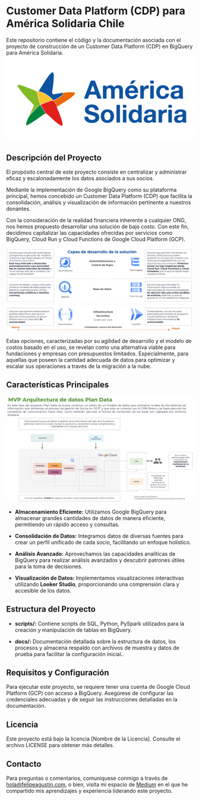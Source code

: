 # Customer Data Platform (CDP) para América Solidaria Chile


Este repositorio contiene el código y la documentación asociada con el proyecto de construcción de un Customer Data Platform (CDP) en BigQuery para América Solidaria.
![](docs/america-solidaria-logo.png)


## Descripción del Proyecto

El propósito central de este proyecto consiste en centralizar y administrar eficaz y escalonadamente los datos asociados a sus socios. 

Mediante la implementación de Google BigQuery como su plataforma principal, hemos concebido un Customer Data Platform (CDP) que facilita la consolidación, análisis y visualización de información pertinente a nuestros donantes.

Con la consideración de la realidad financiera inherente a cualquier ONG, nos hemos propuesto desarrollar una solución de bajo costo. Con este fin, decidimos capitalizar las capacidades ofrecidas por servicios como BigQuery, Cloud Run y Cloud Functions de Google Cloud Platform (GCP). 

![Elaboración propia](docs/capas_solucion.png)


Estas opciones, caracterizadas por su agilidad de desarrollo y el modelo de costos basado en el uso, se revelan como una alternativa viable para fundaciones y empresas con presupuestos limitados. Especialmente, para aquellas que poseen la cantidad adecuada de datos para optimizar y escalar sus operaciones a través de la migración a la nube.


## Características Principales

![Elaboración propia](docs/mvp_modelo_datos.png)

* **Almacenamiento Eficiente:** Utilizamos Google BigQuery para almacenar grandes cantidades de datos de manera eficiente, permitiendo un rápido acceso y consultas.

* **Consolidación de Datos:** Integramos datos de diversas fuentes para crear un perfil unificado de cada socio, facilitando un enfoque holístico.

* **Análisis Avanzado:** Aprovechamos las capacidades analíticas de BigQuery para realizar análisis avanzados y descubrir patrones útiles para la toma de decisiones.

* **Visualización de Datos:** Implementamos visualizaciones interactivas utilizando **Looker Studio**, proporcionando una comprensión clara y accesible de los datos.

## Estructura del Proyecto

* **scripts/:** Contiene scripts de SQL, Python, PySpark utilizados para la creación y manipulación de tablas en BigQuery.

* **docs/:** Documentación detallada sobre la estructura de datos, los procesos y almacena respaldo con archivos de muestra y datos de prueba para facilitar la configuración inicial..

## Requisitos y Configuración
Para ejecutar este proyecto, se requiere tener una cuenta de Google Cloud Platform (GCP) con acceso a BigQuery. Asegúrese de configurar las credenciales adecuadas y de seguir las instrucciones detalladas en la documentación.

## Licencia
Este proyecto está bajo la licencia [Nombre de la Licencia]. Consulte el archivo LICENSE para obtener más detalles.

## Contacto
Para preguntas o comentarios, comuníquese conmigo a través de hola@felipeagustin.com, o bien, visita mi espacio de [Medium](https://medium.com/@f.soto.santibanez) en el que he compartido mis aprendizajes y experiencia liderando este proyecto.



